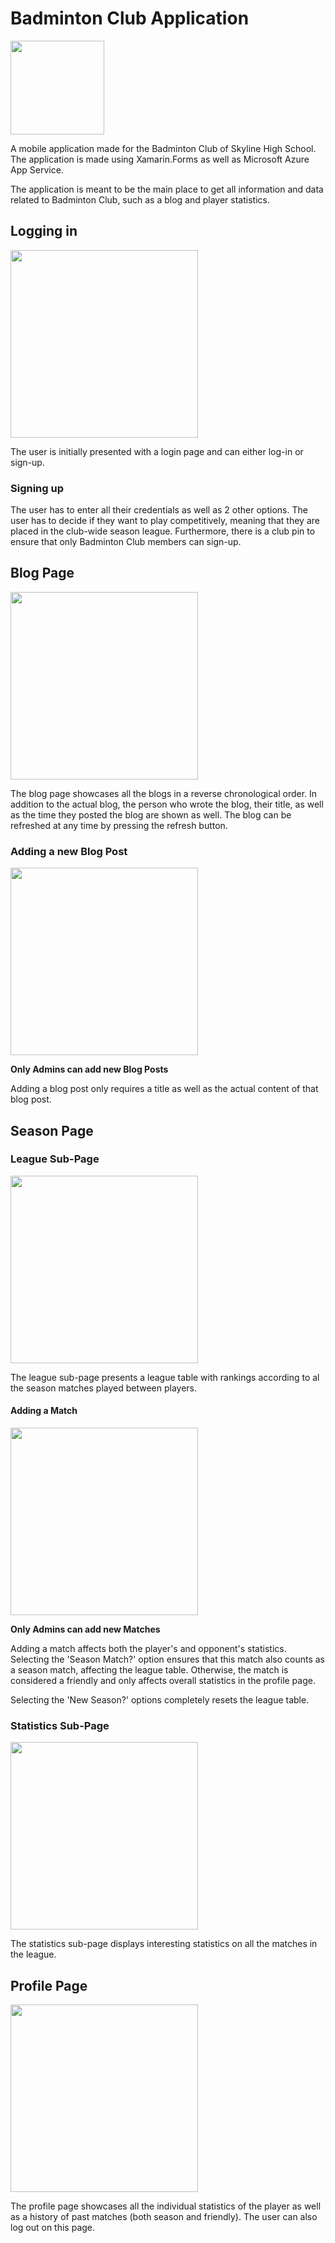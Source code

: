 # Badminton Club Application 

<img src="https://github.com/SunnySoldier357/BadmintonClub/blob/master/Images/badminton-club-logo.png" 
     height="150" />

A mobile application made for the Badminton Club of Skyline High
School. The application is made using Xamarin.Forms as well as
Microsoft Azure App Service.

The application is meant to be the main place to get all information
and data related to Badminton Club, such as a blog and player
statistics.

## Logging in

<img src="https://github.com/SunnySoldier357/BadmintonClub/blob/master/Images/login-page.png" 
     width="300" />

The user is initially presented with a login page and can either log-in
or sign-up.

### Signing up

The user has to enter all their credentials as well as 2 other options.
The user has to decide if they want to play competitively, meaning that
they are placed in the club-wide season league. Furthermore, there is a
club pin to ensure that only Badminton Club members can sign-up.

## Blog Page

<img src="https://github.com/SunnySoldier357/BadmintonClub/blob/master/Images/blog-page.png" 
     width="300" />

The blog page showcases all the blogs in a reverse chronological order.
In addition to the actual blog, the person who wrote the blog, their
title, as well as the time they posted the blog are shown as well. The
blog can be refreshed at any time by pressing the refresh button.

### Adding a new Blog Post

<img src="https://github.com/SunnySoldier357/BadmintonClub/blob/master/Images/blog-page-add.png" 
     width="300" />

**Only Admins can add new Blog Posts**

Adding a blog post only requires a title as well as the actual content
of that blog post.

## Season Page

### League Sub-Page

<img src="https://github.com/SunnySoldier357/BadmintonClub/blob/master/Images/season-league-page.png" 
     width="300" />

The league sub-page presents a league table with rankings according to
al the season matches played between players.

#### Adding a Match

<img src="https://github.com/SunnySoldier357/BadmintonClub/blob/master/Images/season-match-add.png" 
     width="300" />

**Only Admins can add new Matches**

Adding a match affects both the player's and opponent's statistics.
Selecting the 'Season Match?' option ensures that this match also
counts as a season match, affecting the league table. Otherwise, the
match is considered a friendly and only affects overall statistics in
the profile page.

Selecting the 'New Season?' options completely resets the league table.

### Statistics Sub-Page

<img src="https://github.com/SunnySoldier357/BadmintonClub/blob/master/Images/season-statistics-page.png" 
     width="300" />
     
The statistics sub-page displays interesting statistics on all the
matches in the league.

## Profile Page

<img src="https://github.com/SunnySoldier357/BadmintonClub/blob/master/Images/profile-page.png" 
     width="300" />
     
The profile page showcases all the individual statistics of the
player as well as a history of past matches (both season and
friendly). The user can also log out on this page.
